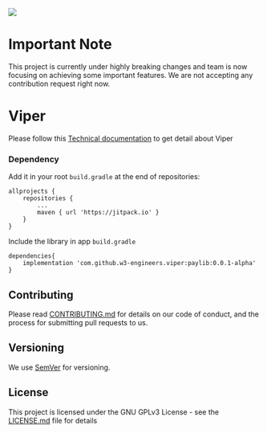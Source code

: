[![](https://jitpack.io/v/w3-engineers/Viper-V2.svg)](https://jitpack.io/#w3-engineers/Viper-V2)


# Important Note

This project is currently under highly breaking changes and team is now focusing on achieving some important features.
We are not accepting any contribution request right now.

# Viper

Please follow this [Technical documentation](https://viper-w3.readthedocs.io/en/latest/) to get detail about Viper

### Dependency

Add it in your root `build.gradle` at the end of repositories:

    allprojects {
		repositories {
			...
			maven { url 'https://jitpack.io' }
		}
	}

Include the library in app `build.gradle`

    dependencies{
        implementation 'com.github.w3-engineers.viper:paylib:0.0.1-alpha'
    }


## Contributing

Please read [CONTRIBUTING.md](https://github.com/w3-engineers/viper/blob/master/CONTRIBUTING.md) for details on our code of conduct, and the process for submitting pull requests to us.

## Versioning

We use [SemVer](http://semver.org/) for versioning.

## License

This project is licensed under the GNU GPLv3 License - see the [LICENSE.md](https://github.com/w3-engineers/viper/blob/master/LICENSE) file for details

